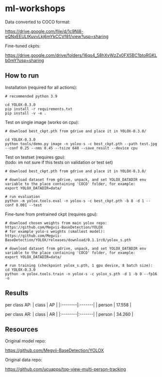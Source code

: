 # ml-workshops

Data converted to COCO format:

https://drive.google.com/file/d/1c9Ni8-eQNxEEULtKuvvLkj6mYkCCVf81/view?usp=sharing

Fine-tuned ckpts:

https://drive.google.com/drive/folders/16qs4_58hXvWzZx0FX5BC1btoRGKLb0mY?usp=sharing

## How to run

Installation (required for all actions):
```
# recommended python 3.9

cd YOLOX-0.3.0
pip install -r requirements.txt
pip install -v -e .
```

Test on single image (works on cpu):
```
# download best_ckpt.pth from gdrive and place it in YOLOX-0.3.0/

cd YOLOX-0.3.0
python tools/demo.py image -n yolox-s -c best_ckpt.pth --path test.jpg --conf 0.25 --nms 0.45 --tsize 640 --save_result --device cpu
```

Test on testset (requires gpu): <br>
(todo: im not sure if this tests on validation or test set)
```
# download best_ckpt.pth from gdrive and place it in YOLOX-0.3.0/

# download dataset from gdrive, unpack, and set YOLOX_DATADIR env variable to the place containing 'COCO' folder, for example: 
export YOLOX_DATADIR=data/

# run evaluation
python -m yolox.tools.eval -n yolox-s -c best_ckpt.pth -b 8 -d 1 --conf 0.001 --test
```

Fine-tune from pretrained ckpt (requires gpu):
```
# download chosen weights from main yolox repo: https://github.com/Megvii-BaseDetection/YOLOX
# for example yolo-s weights (smallest model): https://github.com/Megvii-BaseDetection/YOLOX/releases/download/0.1.1rc0/yolox_s.pth

# download dataset from gdrive, unpack, and set YOLOX_DATADIR env variable to the place containing 'COCO' folder, for example: 
export YOLOX_DATADIR=data/

# run training (checkpoint yolox_s.pth, 1 gpu device, 8 batch size):
cd YOLOX-0.3.0
python -m yolox.tools.train -n yolox-s -c yolox_s.pth -d 1 -b 8 --fp16 -o
```

## Results


per class AP:
| class   | AP     |
|:--------|:-------|
| person  | 17.558 |

per class AR:
| class   | AR     |
|:--------|:-------|
| person  | 34.260 |



## Resources

Original model repo:

https://github.com/Megvii-BaseDetection/YOLOX


Original data repo:

https://github.com/ucuapps/top-view-multi-person-tracking

